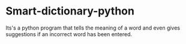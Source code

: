 # Smart-dictionary-python
Its's a python program that tells the meaning of a word and even gives suggestions if an incorrect word has been entered.
